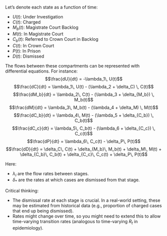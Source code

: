 Let’s denote each state as a function of time:

- $U(t)$: Under Investigation
- $C(t)$: Charged
- $M_b(t)$: Magistrate Court Backlog
- $M(t)$: In Magistrate Court
- $C_b(t)$: Referred to Crown Court in Backlog
- $C(t)$: In Crown Court
- $P(t)$: In Prison
- $D(t)$: Dismissed

The flows between these compartments can be represented with differential equations. For instance:
$$\frac{dU}{dt} = -\lambda_1\, U(t)$$
$$\frac{dC}{dt} = \lambda_1\, U(t) - (\lambda_2 + \delta_C) \, C(t)$$
$$\frac{dM_b}{dt} = \lambda_2\, C(t) - (\lambda_3 + \delta_{M_b}) \, M_b(t)$$
$$\frac{dM}{dt} = \lambda_3\, M_b(t) - (\lambda_4 + \delta_M) \, M(t)$$
$$\frac{dC_b}{dt} = \lambda_4\, M(t) - (\lambda_5 + \delta_{C_b}) \, C_b(t)$$
$$\frac{dC_c}{dt} = \lambda_5\, C_b(t) - (\lambda_6 + \delta_{C_c}) \, C_c(t)$$
$$\frac{dP}{dt} = \lambda_6\, C_c(t) - \delta_P\, P(t)$$
$$\frac{dD}{dt} = \delta_C\, C(t) + \delta_{M_b}\, M_b(t) + \delta_M\, M(t) + \delta_{C_b}\, C_b(t) + \delta_{C_c}\, C_c(t) + \delta_P\, P(t)$$

Here:
- $\lambda_i$ are the flow rates between stages.
- $\delta_{*}$ are the rates at which cases are dismissed from that stage.

Critical thinking:

- The dismissal rate at each stage is crucial. In a real-world setting, these may be estimated from historical data (e.g., proportion of charged cases that end up being dismissed).
- Rates might change over time, so you might need to extend this to allow time-varying transition rates (analogous to time-varying $R_t$ in epidemiology).

